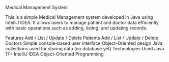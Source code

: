  Medical Management System

This is a simple Medical Management system developed in Java using IntelliJ IDEA. It allows users to manage patient and doctor data efficiently with basic operations such as adding, listing, and updating records.

Features
Add / List / Update / Delete Patients
Add / List / Update / Delete Doctors
Simple console-based user interface
Object-Oriented design
Java collections used for storing data (no database yet)
 Technologies Used
Java 17+
IntelliJ IDEA
Object-Oriented Programming
